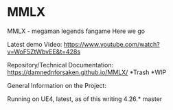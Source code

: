 # MMLX
MMLX - megaman legends fangame
Here we go

Latest demo Video:
https://www.youtube.com/watch?v=WoF5ZtWbvEE&t=428s

Repository/Technical Documentation:
https://damnednforsaken.github.io/MMLX/
*Trash *WIP

General Information on the Project:

Running on UE4, latest, as of this writing 4.26.* master

